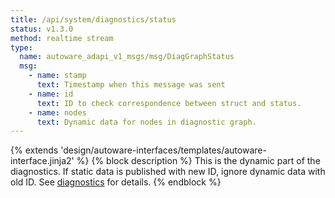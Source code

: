 ```yaml
---
title: /api/system/diagnostics/status
status: v1.3.0
method: realtime stream
type:
  name: autoware_adapi_v1_msgs/msg/DiagGraphStatus
  msg:
    - name: stamp
      text: Timestamp when this message was sent
    - name: id
      text: ID to check correspondence between struct and status.
    - name: nodes
      text: Dynamic data for nodes in diagnostic graph.
---
```


{% extends 'design/autoware-interfaces/templates/autoware-interface.jinja2' %}
{% block description %}
This is the dynamic part of the diagnostics.
If static data is published with new ID, ignore dynamic data with old ID.
See [diagnostics](../../../../features/diagnostics.md) for details.
{% endblock %}
